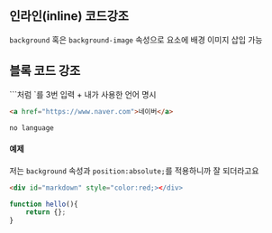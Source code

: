 ## 인라인(inline) 코드강조
`background` 혹은 `background-image` 속성으로 요소에 배경 이미지 삽입 가능

## 블록 코드 강조
```처럼 `를 3번 입력 + 내가 사용한 언어 명시

```html 
<a href="https://www.naver.com">네이버</a>
```

```
no language
```

#### 예제
저는 `background` 속성과 `position:absolute;`를 적용하니까 잘 되더라고요

```html
<div id="markdown" style="color:red;></div>
```

```js
function hello(){
    return {};
}
```